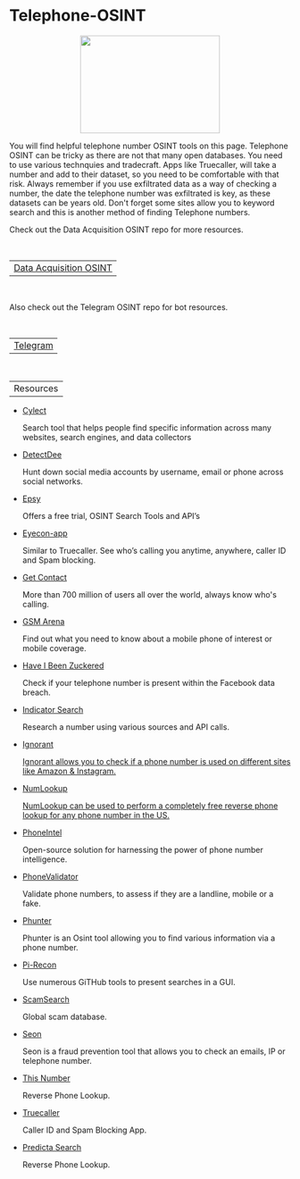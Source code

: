 # Telephone-OSINT
<p align="center">
  <img width="250" height="175" src="https://www.cqcore.uk/wp-content/uploads/2024/06/Screenshot-2024-06-13-122030.png">
<p>You will find helpful telephone number OSINT tools on this page. Telephone OSINT can be tricky as there are not that many open databases. You need to use various technquies and tradecraft. Apps like Truecaller, will take a number and add to their dataset, so you need to be comfortable with that risk. Always remember if you use exfiltrated data as a way of checking a number, the date the telephone number was exfiltrated is key, as these datasets can be years old. Don't forget some sites allow you to keyword search and this is another method of finding Telephone numbers.</nav></p>
</p>
<p>Check out the Data Acquisition OSINT repo for more resources.</p>
<table>
  <tr>
    <td><a href="https://github.com/The-Osint-Toolbox/Data-Acquisition-OSINT">Data Acquisition OSINT</a></td>
  </tr>
</table>
<br/>
<p>Also check out the Telegram OSINT repo for bot resources.</p>
<table>
  <tr>
    <td><a href="https://github.com/The-Osint-Toolbox/Telegram-OSINT">Telegram</a></td>
  </tr>
</table>
<br/>
<table>
    <tr>
        <td>Resources</td>
    </tr>
</table>
<ul>
 <li><a href="https://cylect.io/">Cylect</a></li>
  <p>Search tool that helps people find specific information across many websites, search engines, and data collectors</p>
 <li><a href="https://github.com/piaolin/DetectDee">DetectDee</a></li>
  <p>Hunt down social media accounts by username, email or phone across social networks.</p>
 <li><a href="https://espysys.com/osint-tools-and-api/">Epsy</a></li>
  <p>Offers a free trial, OSINT Search Tools and API’s</p>
 <li><a href="https://www.eyecon-app.com/">Eyecon-app</a></li>
  <p>Similar to Truecaller. See who’s calling you anytime, anywhere, caller ID and Spam blocking.</p>
 <li><a href="https://getcontact.com/en/">Get Contact</a></li>
  <p>More than 700 million of users all over the world, always know who's calling.</p>
 <li><a href="https://www.gsmarena.com/search.php3?">GSM Arena</a></li>
  <p>Find out what you need to know about a mobile phone of interest or mobile coverage.</p>
 <li><a href="https://haveibeenzuckered.com/">Have I Been Zuckered</a></li> 
  <p>Check if your telephone number is present within the Facebook data breach.</p>
 <li><a href="https://indicatorsearch.app/">Indicator Search</a></li>  
  <p>Research a number using various sources and API calls.</p>
 <li><a href="https://github.com/megadose/ignorant">Ignorant</li>
  <p>Ignorant allows you to check if a phone number is used on different sites like Amazon & Instagram.</p>
 <li><a href="https://www.numlookup.com/">NumLookup</li>
  <p>NumLookup can be used to perform a completely free reverse phone lookup for any phone number in the US.</p>
 <li><a href="https://github.com/phoneintel">PhoneIntel</a></li>
  <p>Open-source solution for harnessing the power of phone number intelligence.</p>
 <li><a href="https://www.phonevalidator.com/">PhoneValidator</a></li> 
  <p>Validate phone numbers, to assess if they are a landline, mobile or a fake.</p>
 <li><a href="https://github.com/N0rz3/Phunter">Phunter</a></li>
  <p>Phunter is an Osint tool allowing you to find various information via a phone number.</p>
 <li><a href="https://pi-recon.streamlit.app/">Pi-Recon</a></li>
  <p>Use numerous GiTHub tools to present searches in a GUI.</p>
 <li><a href="https://scamsearch.io/">ScamSearch</a></li>
   <p>Global scam database.</p>
 <li><a href="https://seon.io/">Seon</a></li>
  <p>Seon is a fraud prevention tool that allows you to check an emails, IP or telephone number.</p>
 <li><a href="https://www.thisnumber.com/">This Number</a></li>
   <p>Reverse Phone Lookup.</p>
  <li><a href="https://www.truecaller.com/">Truecaller</a></li> 
   <p>Caller ID and Spam Blocking App.</p> 
 <li><a href="https://www.predictasearch.com/">Predicta Search</a></li>
   <p>Reverse Phone Lookup.</p>
 </ul>
